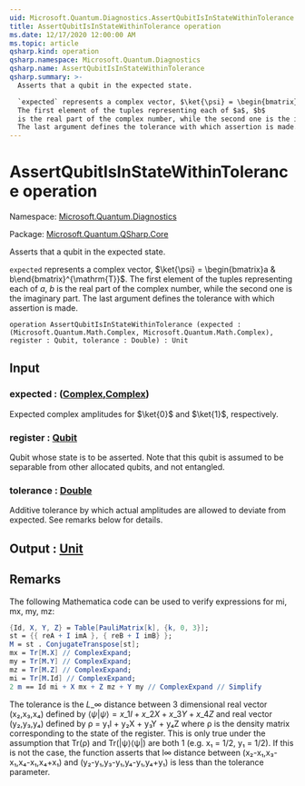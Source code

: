 ```yaml
---
uid: Microsoft.Quantum.Diagnostics.AssertQubitIsInStateWithinTolerance
title: AssertQubitIsInStateWithinTolerance operation
ms.date: 12/17/2020 12:00:00 AM
ms.topic: article
qsharp.kind: operation
qsharp.namespace: Microsoft.Quantum.Diagnostics
qsharp.name: AssertQubitIsInStateWithinTolerance
qsharp.summary: >-
  Asserts that a qubit in the expected state.

  `expected` represents a complex vector, $\ket{\psi} = \begin{bmatrix}a & b\end{bmatrix}^{\mathrm{T}}$.
  The first element of the tuples representing each of $a$, $b$
  is the real part of the complex number, while the second one is the imaginary part.
  The last argument defines the tolerance with which assertion is made.
---
```


# AssertQubitIsInStateWithinTolerance operation

Namespace: [Microsoft.Quantum.Diagnostics](xref:Microsoft.Quantum.Diagnostics)

Package: [Microsoft.Quantum.QSharp.Core](https://nuget.org/packages/Microsoft.Quantum.QSharp.Core)


Asserts that a qubit in the expected state.`expected` represents a complex vector, $\ket{\psi} = \begin{bmatrix}a & b\end{bmatrix}^{\mathrm{T}}$.The first element of the tuples representing each of $a$, $b$is the real part of the complex number, while the second one is the imaginary part.The last argument defines the tolerance with which assertion is made.

```qsharp
operation AssertQubitIsInStateWithinTolerance (expected : (Microsoft.Quantum.Math.Complex, Microsoft.Quantum.Math.Complex), register : Qubit, tolerance : Double) : Unit
```


## Input

### expected : ([Complex](xref:Microsoft.Quantum.Math.Complex),[Complex](xref:Microsoft.Quantum.Math.Complex))

Expected complex amplitudes for $\ket{0}$ and $\ket{1}$, respectively.


### register : [Qubit](xref:microsoft.quantum.lang-ref.qubit)

Qubit whose state is to be asserted. Note that this qubit is assumed to be separablefrom other allocated qubits, and not entangled.


### tolerance : [Double](xref:microsoft.quantum.lang-ref.double)

Additive tolerance by which actual amplitudes are allowed to deviate from expected.See remarks below for details.



## Output : [Unit](xref:microsoft.quantum.lang-ref.unit)



## Remarks

The following Mathematica code can be used to verify expressions for mi, mx, my, mz:```mathematica{Id, X, Y, Z} = Table[PauliMatrix[k], {k, 0, 3}];st = {{ reA + I imA }, { reB + I imB} };M = st . ConjugateTranspose[st];mx = Tr[M.X] // ComplexExpand;my = Tr[M.Y] // ComplexExpand;mz = Tr[M.Z] // ComplexExpand;mi = Tr[M.Id] // ComplexExpand;2 m == Id mi + X mx + Z mz + Y my // ComplexExpand // Simplify```The tolerance isthe $L\_{\infty}$ distance between 3 dimensional real vector (x₂,x₃,x₄) defined by$\langle\psi|\psi\rangle = x\_1 I + x\_2 X + x\_3 Y + x\_4 Z$ and real vector (y₂,y₃,y₄) defined byρ = y₁I + y₂X + y₃Y + y₄Z where ρ is the density matrix corresponding to the state of the register.This is only true under the assumption that Tr(ρ) and Tr(|ψ⟩⟨ψ|) are both 1 (e.g. x₁ = 1/2, y₁ = 1/2).If this is not the case, the function asserts that l∞ distance between(x₂-x₁,x₃-x₁,x₄-x₁,x₄+x₁) and (y₂-y₁,y₃-y₁,y₄-y₁,y₄+y₁) is less than the tolerance parameter.